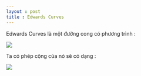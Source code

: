 ```yaml
---
layout : post 
title : Edwards Curves 
--- 
```


Edwards Curves là một đường cong có phương trình :   

![](https://latex.codecogs.com/gif.latex?ax^{2}&space;&plus;&space;y^{2}&space;=&space;1&space;&plus;&space;dx^{2}y^{2})   

Ta có phép cộng của nó sẽ có dạng :   

![](https://latex.codecogs.com/gif.latex?(x_{1}&space;,y_{1})&space;&plus;&space;(x_{2},y_{2})&space;=&space;(\frac{x_{1}y_{2}&plus;x_{2}y_{1}}{1&plus;dx_{1}x_{2}y_{1}y_{2}},&space;\frac{y_{1}y_{2}-ax_{1}x_{2}}{1-dx_{1}x_{2}y_{1}y_{2}}))

